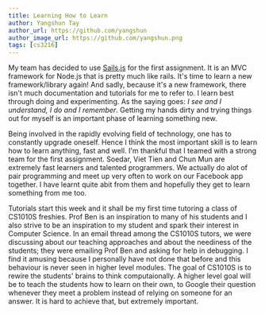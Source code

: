 ```yaml
---
title: Learning How to Learn
author: Yangshun Tay
author_url: https://github.com/yangshun
author_image_url: https://github.com/yangshun.png
tags: [cs3216]
---
```


My team has decided to use [Sails.js](http://sailsjs.org/#!) for the first assignment. It is an MVC framework for Node.js that is pretty much like rails. It's time to learn a new framework/library again! And sadly, because it's a new framework, there isn't much documentation and tutorials for me to refer to. I learn best through doing and experimenting. As the saying goes: _I see and I understand, I do and I remember_. Getting my hands dirty and trying things out for myself is an important phase of learning something new.<!--truncate-->

Being involved in the rapidly evolving field of technology, one has to constantly upgrade oneself. Hence I think the most important skill is to learn how to learn anything, fast and well. I'm thankful that I teamed with a strong team for the first assignment. Soedar, Viet Tien and Chun Mun are extremely fast learners and talented programmers. We actually do alot of pair programming and meet up very often to work on our Facebook app together. I have learnt quite abit from them and hopefully they get to learn something from me too.

Tutorials start this week and it shall be my first time tutoring a class of CS1010S freshies. Prof Ben is an inspiration to many of his students and I also strive to be an inspiration to my student and spark their interest in Computer Science. In an email thread among the CS1010S tutors, we were discussing about our teaching approaches and about the neediness of the students; they were emailing Prof Ben and asking for help in debugging. I find it amusing because I personally have not done that before and this behaviour is never seen in higher level modules. The goal of CS1010S is to rewire the students' brains to think computaionally. A higher level goal will be to teach the students how to learn on their own, to Google their question whenever they meet a problem instead of relying on someone for an answer. It is hard to achieve that, but extremely important.
